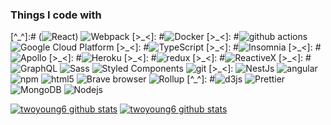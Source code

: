 <h3>Things I code with</h3>
<p>
  [^_^]:# (<img alt="React" src="https://img.shields.io/badge/-React-45b8d8?style=flat-square&logo=react&logoColor=white" />)
  <img alt="Webpack" src="https://img.shields.io/badge/-Webpack-8DD6F9?style=flat-square&logo=webpack&logoColor=white" /> 
  [>_<]: #<img alt="Docker" src="https://img.shields.io/badge/-Docker-46a2f1?style=flat-square&logo=docker&logoColor=white" />
  [>_<]: #<img alt="github actions" src="https://img.shields.io/badge/-Github_Actions-2088FF?style=flat-square&logo=github-actions&logoColor=white" />
  <img alt="Google Cloud Platform" src="https://img.shields.io/badge/-Google_Cloud_Platform-1a73e8?style=flat-square&logo=google-cloud&logoColor=white" />
  [>_<]: #<img alt="TypeScript" src="https://img.shields.io/badge/-TypeScript-007ACC?style=flat-square&logo=typescript&logoColor=white" />
  [>_<]: #<img alt="Insomnia" src="https://img.shields.io/badge/-Insomnia-5849BE?style=flat-square&logo=insomnia&logoColor=white" />
  [>_<]: #<img alt="Apollo" src="https://img.shields.io/badge/-Apollo%20GraphQL-311C87?style=flat-square&logo=apollo-graphql&logoColor=white" />
  [>_<]: #<img alt="Heroku" src="https://img.shields.io/badge/-Heroku-430098?style=flat-square&logo=heroku&logoColor=white" />
  [>_<]: #<img alt="redux" src="https://img.shields.io/badge/-Redux-764ABC?style=flat-square&logo=redux&logoColor=white" />
  [>_<]: #<img alt="ReactiveX" src="https://img.shields.io/badge/-RxJs-B7178C?style=flat-square&logo=reactivex&logoColor=white" />
  [>_<]: #<img alt="GraphQL" src="https://img.shields.io/badge/-GraphQL-E10098?style=flat-square&logo=graphql&logoColor=white" />
  <img alt="Sass" src="https://img.shields.io/badge/-Sass-CC6699?style=flat-square&logo=sass&logoColor=white" />
  <img alt="Styled Components" src="https://img.shields.io/badge/-Styled_Components-db7092?style=flat-square&logo=styled-components&logoColor=white" />
  <img alt="git" src="https://img.shields.io/badge/-Git-F05032?style=flat-square&logo=git&logoColor=white" />
  [>_<]: <img alt="NestJs" src="https://img.shields.io/badge/-NestJs-ea2845?style=flat-square&logo=nestjs&logoColor=white" />
  <img alt="angular" src="https://img.shields.io/badge/-Angular-DD0031?style=flat-square&logo=angular&logoColor=white" />
  <img alt="npm" src="https://img.shields.io/badge/-NPM-CB3837?style=flat-square&logo=npm&logoColor=white" />
  <img alt="html5" src="https://img.shields.io/badge/-HTML5-E34F26?style=flat-square&logo=html5&logoColor=white" />
  <img alt="Brave browser" src="https://img.shields.io/badge/-Brave_Browser-FB542B?style=flat-square&logo=brave&logoColor=white" />
  <img alt="Rollup" src="https://img.shields.io/badge/-Rollup-EC4A3F?style=flat-square&logo=rollup.js&logoColor=white" />
  [^_^]: #<img alt="d3js" src="https://img.shields.io/badge/-D3.js-F9A03C?style=flat-square&logo=d3.js&logoColor=white" />
  <img alt="Prettier" src="https://img.shields.io/badge/-Prettier-F7B93E?style=flat-square&logo=prettier&logoColor=white" />
  <img alt="MongoDB" src="https://img.shields.io/badge/-MongoDB-13aa52?style=flat-square&logo=mongodb&logoColor=white" />
  <img alt="Nodejs" src="https://img.shields.io/badge/-Nodejs-43853d?style=flat-square&logo=Node.js&logoColor=white" />
</p>

[![twoyoung6 github stats](https://github-readme-stats.vercel.app/api?username=twoyoung6&show_icons=true&theme=radical)](https://github.com/twoyoung6)
[![twoyoung6 github stats](https://github-readme-stats.vercel.app/api/top-langs?username=twoyoung6&layout=compact&theme=radical)](https://github.com/twoyoung6)
